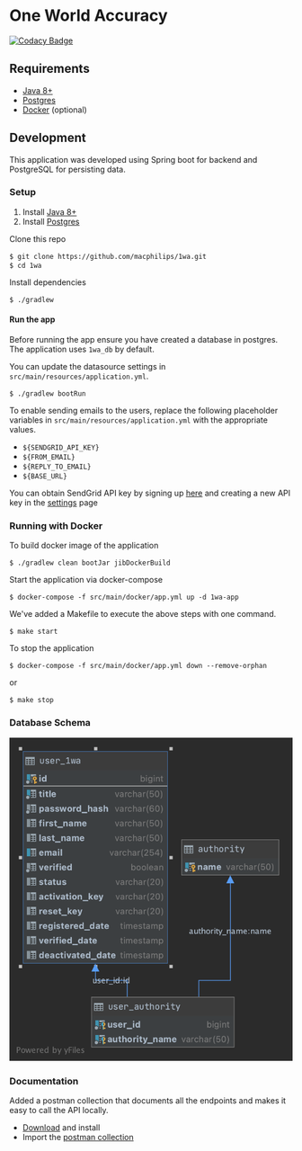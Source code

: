 # One World Accuracy
[![Codacy Badge](https://app.codacy.com/project/badge/Grade/085ac2217b404b05bb0ea128f1740fb3)](https://www.codacy.com?utm_source=github.com&amp;utm_medium=referral&amp;utm_content=macphilips/1wa&amp;utm_campaign=Badge_Grade)

## Requirements

-  [Java 8+](https://www.oracle.com/java/technologies/javase-downloads.html)
-  [Postgres](https://www.postgresql.org/docs/9.4/static/tutorial-install.html)
-  [Docker](https://www.docker.com/get-started) (optional)

## Development

This application was developed using Spring boot for backend and PostgreSQL for persisting data.

### Setup

1.  Install [Java 8+](https://www.oracle.com/java/technologies/javase-downloads.html)
2.  Install [Postgres](https://www.postgresql.org/docs/9.4/static/tutorial-install.html)

Clone this repo

```shell script
$ git clone https://github.com/macphilips/1wa.git
$ cd 1wa
```

Install dependencies

```shell script
$ ./gradlew
```

#### Run the app

Before running the app ensure you have created a database in postgres. The application uses `1wa_db` by default.

You can update the datasource settings in `src/main/resources/application.yml`.

```shell script
$ ./gradlew bootRun
```

To enable sending emails to the users, replace the following placeholder variables in `src/main/resources/application.yml` with the appropriate values.

-  `${SENDGRID_API_KEY}`
-  `${FROM_EMAIL}`
-  `${REPLY_TO_EMAIL}`
-  `${BASE_URL}`

You can obtain SendGrid API key by signing up [here](https://signup.sendgrid.com/) and creating a new API key in the [settings](https://app.sendgrid.com/settings/api_keys) page

### Running with Docker

To build docker image of the application

```shell script
$ ./gradlew clean bootJar jibDockerBuild
```

Start the application via docker-compose

```shell script
$ docker-compose -f src/main/docker/app.yml up -d 1wa-app
```

We've added a Makefile to execute the above steps with one command.

```shell script
$ make start
```

To stop the application

```shell script
$ docker-compose -f src/main/docker/app.yml down --remove-orphan
```

or

```shell script
$ make stop
```

### Database Schema
![Database Schema](schema.png)

### Documentation
Added a postman collection that documents all the endpoints and makes it easy to call the API locally.

-  [Download](https://www.postman.com/downloads/) and install
-  Import the [postman collection](1wa.postman_collection.json)
